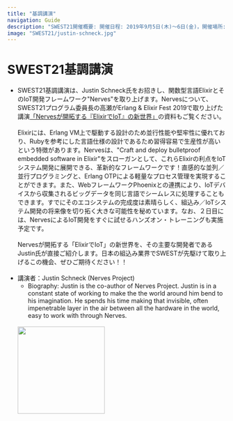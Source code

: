 ```yaml
---
title: "基調講演"
navigation: Guide
description: "SWEST21開催概要: 開催日程: 2019年9月5日(木)〜6日(金)，開催場所: 下呂温泉 水明館， SWESTとは、大学の研究者や学生、企業の技術者や管理者、その他、組込みシステムに関わる全ての人達が、徹底的に議論できる場を提供することを主な目的とした合宿型のワークショップです。"
image: "SWEST21/justin-schneck.jpg"
---
```


# SWEST21基調講演

  * SWEST21基調講演は、Justin Schneck氏をお招きし、関数型言語ElixirとそのIoT開発フレームワーク"Nerves"を取り上げます。Nervesについて、SWEST21プログラム委員長の高瀬がErlang & Elixir Fest 2019で取り上げた講演[「Nervesが開拓する『ElixirでIoT』の新世界」](https://www.slideshare.net/takasehideki/nerveselixiriot)の資料もご覧ください。<br><br>
Elixirには、Erlang VM上で駆動する設計のため並行性能や堅牢性に優れており、Rubyを参考にした言語仕様の設計であるため習得容易で生産性が高いという特徴があります。Nervesは、"Craft and deploy bulletproof embedded software in Elixir"をスローガンとして、これらElixirの利点をIoTシステム開発に展開できる、革新的なフレームワークです！直感的な並列／並行プログラミングと、Erlang OTPによる軽量なプロセス管理を実現することができます。また、WebフレームワークPhoenixとの連携により、IoTデバイスから収集されるビッグデータを同じ言語でシームレスに処理することもできます。すでにそのエコシステムの完成度は素晴らしく、組込み／IoTシステム開発の将来像を切り拓く大きな可能性を秘めています。なお、２日目には、NervesによるIoT開発をすぐに試せるハンズオン・トレーニングも実施予定です。<br><br>
Nervesが開拓する「ElixirでIoT」の新世界を、その主要な開発者であるJustin氏が直接ご紹介します。日本の組込み業界でSWESTが先駆けて取り上げるこの機会、ぜひご期待ください！！<br><br>
  * 講演者：Justin Schneck (Nerves Project)
    * Biography: Justin is the co-author of Nerves Project. Justin is in a constant state of working to make the the world around him bend to his imagination. He spends his time making that invisible, often impenetrable layer in the air between all the hardware in the world, easy to work with through Nerves.<br><br>
     <img src="../images/SWEST21/justin-schneck.jpg" width=200>


